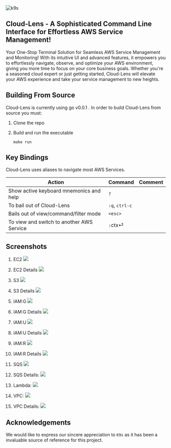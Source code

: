 <img src="assets/cloud-lens.png" alt="k9s">

## Cloud-Lens - A Sophisticated Command Line Interface for Effortless AWS Service Management!

Your One-Stop Terminal Solution for Seamless AWS Service Management and Monitoring! With its intuitive UI and advanced features, it empowers you to effortlessly navigate, observe, and optimize your AWS environment, giving you more time to focus on your core business goals. Whether you're a seasoned cloud expert or just getting started, Cloud-Lens will elevate your AWS experience and take your service management to new heights.

## Building From Source

 Cloud-Lens is currently using go v0.0.1 . In order to build Cloud-Lens from source you must:

 1. Clone the repo
 2. Build and run the executable

      ```shell
      make run
      ```

## Key Bindings

Cloud-Lens uses aliases to navigate most AWS Services.

| Action                                                         | Command                       | Comment                                                                |
|----------------------------------------------------------------|-------------------------------|------------------------------------------------------------------------|
| Show active keyboard mnemonics and help                        | `?`                           |                                                                        |                                                                      |
| To bail out of Cloud-Lens                                             | `:q`, `ctrl-c`                |                                                                        |
| Bails out of view/command/filter mode                          | `<esc>`                       |                                                                        |
| To view and switch to another AWS Service               | `:`ctx⏎                       |                                                                        |


## Screenshots

1. EC2
      <img src="assets/ec2.png"/>
1. EC2 Details
      <img src="assets/Ec2Json.png"/>

2. S3
      <img src="assets/s3.png"/>
2. S3 Details
      <img src="assets/s3Details.png"/>

3. IAM:G
      <img src="assets/iamg.png"/>
3. IAM:G Details
      <img src="assets/iamg-details.png"/>

4. IAM:U
      <img src="assets/iamu.png"/>
4. IAM:U Details
      <img src="assets/iamu-details.png"/>

5. IAM:R
      <img src="assets/iamr.png"/>
5. IAM:R Details
      <img src="assets/iamr-details.png"/>

6. SQS
      <img src="assets/sqs.png"/>
6. SQS Details:
       <img src="assets/sqs-details.png"/>

7. Lambda: 
      <img src="assets/lambda.png"/>

8. VPC:
      <img src="assets/vpc.png"/>
8. VPC Details:
      <img src="assets/vpc-details.png"/>


## Acknowledgements

We would like to express our sincere appreciation to `K9s` as it has been a invaluable source of reference for this project.